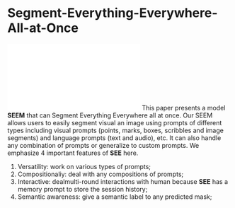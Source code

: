 # Segment-Everything-Everywhere-All-at-Once
![SEEM design](assets/model.pdf?raw=true)
This paper presents a model **SEEM** that can Segment Everything Everywhere all at once. Our SEEM allows users to easily segment visual an image using prompts of different types including visual prompts (points, marks, boxes, scribbles and image segments) and language prompts (text and audio), etc. It can also handle any combination of prompts or generalize to custom prompts. 
We emphasize $4$ important features of **SEE** here.
1. Versatility: work on various types of prompts;
2. Compositionaliy: deal with any compositions of prompts;
3. Interactive: dealmulti-round interactions with human because **SEE** has a memory prompt to store the session history;
4. Semantic awareness: give a semantic label to any predicted mask;
